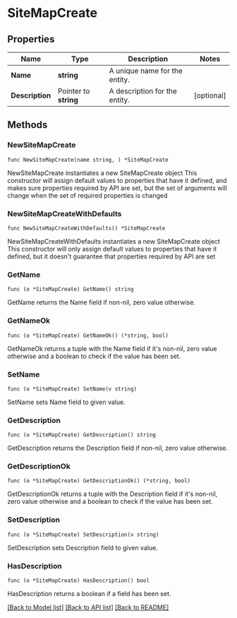 # SiteMapCreate

## Properties

Name | Type | Description | Notes
------------ | ------------- | ------------- | -------------
**Name** | **string** | A unique name for the entity. | 
**Description** | Pointer to **string** | A description for the entity. | [optional] 

## Methods

### NewSiteMapCreate

`func NewSiteMapCreate(name string, ) *SiteMapCreate`

NewSiteMapCreate instantiates a new SiteMapCreate object
This constructor will assign default values to properties that have it defined,
and makes sure properties required by API are set, but the set of arguments
will change when the set of required properties is changed

### NewSiteMapCreateWithDefaults

`func NewSiteMapCreateWithDefaults() *SiteMapCreate`

NewSiteMapCreateWithDefaults instantiates a new SiteMapCreate object
This constructor will only assign default values to properties that have it defined,
but it doesn't guarantee that properties required by API are set

### GetName

`func (o *SiteMapCreate) GetName() string`

GetName returns the Name field if non-nil, zero value otherwise.

### GetNameOk

`func (o *SiteMapCreate) GetNameOk() (*string, bool)`

GetNameOk returns a tuple with the Name field if it's non-nil, zero value otherwise
and a boolean to check if the value has been set.

### SetName

`func (o *SiteMapCreate) SetName(v string)`

SetName sets Name field to given value.


### GetDescription

`func (o *SiteMapCreate) GetDescription() string`

GetDescription returns the Description field if non-nil, zero value otherwise.

### GetDescriptionOk

`func (o *SiteMapCreate) GetDescriptionOk() (*string, bool)`

GetDescriptionOk returns a tuple with the Description field if it's non-nil, zero value otherwise
and a boolean to check if the value has been set.

### SetDescription

`func (o *SiteMapCreate) SetDescription(v string)`

SetDescription sets Description field to given value.

### HasDescription

`func (o *SiteMapCreate) HasDescription() bool`

HasDescription returns a boolean if a field has been set.


[[Back to Model list]](../README.md#documentation-for-models) [[Back to API list]](../README.md#documentation-for-api-endpoints) [[Back to README]](../README.md)


